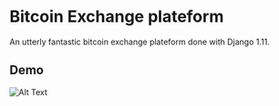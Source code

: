 # Bitcoin Exchange plateform

An utterly fantastic bitcoin exchange plateform done with Django 1.11.

## Demo

![Alt Text](https://github.com/yanniznik/bitcoin-exchange/blob/master/images/overview2.gif)

